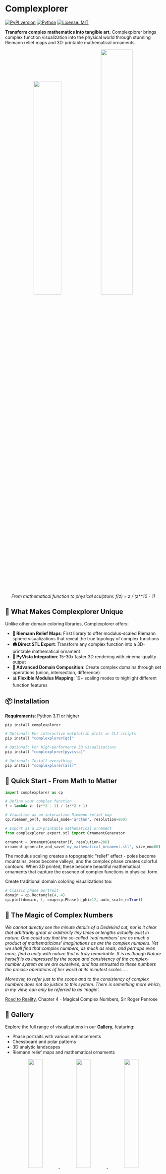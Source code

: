 # Complexplorer

[![PyPI version](https://badge.fury.io/py/complexplorer.svg)](https://badge.fury.io/py/complexplorer)
[![Python](https://img.shields.io/pypi/pyversions/complexplorer.svg)](https://pypi.org/project/complexplorer/)
[![License: MIT](https://img.shields.io/badge/License-MIT-yellow.svg)](https://opensource.org/licenses/MIT)

**Transform complex mathematics into tangible art.** Complexplorer brings complex function visualization into the physical world through stunning Riemann relief maps and 3D-printable mathematical ornaments.

<p align="center">
  <img src="examples/gallery/riemann_relief_map.png" width="42%">
  <img src="examples/gallery/3d_printed_ornament.png" width="45%">
  <br>
  <em>From mathematical function to physical sculpture: f(z) = z / (z**10 - 1)</em>
</p>

## 🌟 What Makes Complexplorer Unique

Unlike other domain coloring libraries, Complexplorer offers:

- **🎨 Riemann Relief Maps**: First library to offer modulus-scaled Riemann sphere visualizations that reveal the true topology of complex functions
- **🖨️ Direct STL Export**: Transform any complex function into a 3D-printable mathematical ornament
- **🚀 PyVista Integration**: 15-30x faster 3D rendering with cinema-quality output
- **🔧 Advanced Domain Composition**: Create complex domains through set operations (union, intersection, difference)
- **📊 Flexible Modulus Mapping**: 10+ scaling modes to highlight different function features

## 📦 Installation

**Requirements**: Python 3.11 or higher

```bash
pip install complexplorer

# Optional: For interactive matplotlib plots in CLI scripts
pip install "complexplorer[qt]"

# Optional: For high-performance 3D visualizations
pip install "complexplorer[pyvista]"

# Optional: Install everything
pip install "complexplorer[all]"
```

## 🚀 Quick Start - From Math to Matter

```python
import complexplorer as cp

# Define your complex function
f = lambda z: (z**2 - 1) / (z**2 + 1)

# Visualize as an interactive Riemann relief map
cp.riemann_pv(f, modulus_mode='arctan', resolution=800)

# Export as a 3D-printable mathematical ornament
from complexplorer.export.stl import OrnamentGenerator

ornament = OrnamentGenerator(f, resolution=200)
ornament.generate_and_save('my_mathematical_ornament.stl', size_mm=80)
```

The modulus scaling creates a topographic "relief" effect - poles become mountains, zeros become valleys, and the complex phase creates colorful contours. When 3D printed, these become beautiful mathematical ornaments that capture the essence of complex functions in physical form.

Create traditional domain coloring visualizations too:

```python
# Classic phase portrait
domain = cp.Rectangle(4, 4)
cp.plot(domain, f, cmap=cp.Phase(n_phi=12, auto_scale_r=True))
```

## 💫 The Magic of Complex Numbers

*We cannot directly see the minute details of a Dedekind cut, nor is it clear that arbitrarily great or
arbitrarily tiny times or lengths actually exist in nature. One could say that 
the so-called 'real numbers' are as much a product of mathematicians' 
imaginations as are the complex numbers. Yet we shall find that complex 
numbers, as much as reals, and perhaps even more, find a unity with 
nature that is truly remarkable. It is as though Nature herself is as 
impressed by the scope and consistency of the complex-number system 
as we are ourselves, and has entrusted to these numbers the precise 
operations of her world at its minutest scales.* ...

*Moreover, to refer just to the scope and to the consistency of complex 
numbers does not do justice to this system. There is something more 
which, in my view, can only be referred to as 'magic'.*

[Road to Reality](https://www.ams.org/notices/200606/rev-blank.pdf), Chapter 4 - Magical Complex Numbers, Sir Roger Penrose

## 🎨 Gallery

Explore the full range of visualizations in our [**Gallery**](docs/gallery/README.md), featuring:
- Phase portraits with various enhancements
- Chessboard and polar patterns  
- 3D analytic landscapes
- Riemann relief maps and mathematical ornaments

<p align="center">
  <a href="docs/gallery/README.md">
    <img src="examples/gallery/Polar_chessboard_log_modulus_spacing_2d.png" width="30%">
    <img src="examples/gallery/Phase_portrait_phase_enhanced_3d.png" width="30%">
    <img src="examples/gallery/riemann_chart_2d.png" width="30%">
  </a>
</p>

## 📚 Documentation

- **[Gallery](docs/gallery/README.md)** - Visual showcase with code examples
- **[Getting Started](examples/getting_started.ipynb)** - Beginner-friendly introduction
- **[Advanced Features](examples/advanced_features.ipynb)** - 3D visualization and more
- **[STL Export Demo](examples/stl_export_demo.ipynb)** - Create 3D printable models
- **[API Cookbook](examples/api_cookbook.ipynb)** - Ready-to-use code recipes
- **[Interactive Demo](examples/interactive_showcase.py)** - Run `python examples/interactive_showcase.py`
- **API Reference** - Use `help()` on any function or class

## 🛠️ Advanced Example

```python
# Create an enhanced phase portrait with auto-scaling for square cells
domain = cp.Annulus(0.5, 2, center=1j)  # Annular domain
cmap = cp.Phase(n_phi=6, auto_scale_r=True, v_base=0.4)  # Auto-scaled enhanced phase

# 2D visualization with domain and codomain side-by-side
cp.pair_plot(domain, f, cmap=cmap, figsize=(10, 5))

# 3D analytic landscape
cp.plot_landscape(domain, f, cmap=cmap, z_scale=0.3)

# 3D landscape with modulus scaling for better visualization
cp.plot_landscape(domain, f, cmap=cmap, modulus_mode='arctan')

# Riemann sphere projection
cp.riemann(f, resolution=800, cmap=cmap)
```

### 🚀 High-Performance Riemann Relief Maps with PyVista

Experience your complex functions in stunning detail with PyVista-powered visualizations that are 15-30x faster than traditional approaches:

```python
# Create an interactive Riemann relief map
cp.riemann_pv(f, modulus_mode='arctan', resolution=800, notebook=False)

# High-performance 3D landscape
cp.plot_landscape_pv(domain, f, cmap=cmap, notebook=False)

# Side-by-side domain and codomain relief maps
cp.pair_plot_landscape_pv(domain, f, cmap=cmap, window_size=(1600, 800))
```

**⚠️ Pro Tip:** For cinema-quality Riemann relief maps, use PyVista via command-line scripts rather than Jupyter notebooks. The CLI experience offers superior antialiasing and interactivity. Try `python examples/interactive_showcase.py` for the ultimate visualization experience!

### 📊 Modulus Scaling: The Secret to Beautiful Relief Maps

Control how the magnitude (modulus) of complex values creates the topography of your mathematical landscapes:

```python
# Different scaling modes for various visualization needs
cp.plot_landscape(domain, f, modulus_mode='constant')     # Phase only (flat)
cp.plot_landscape(domain, f, modulus_mode='arctan')       # Smooth bounded scaling
cp.plot_landscape(domain, f, modulus_mode='logarithmic')  # Emphasize poles/zeros
cp.plot_landscape(domain, f, modulus_mode='adaptive')     # Auto-adjust to data

# Custom scaling function for specific needs
def custom_scale(moduli):
    return np.tanh(moduli / 2)  # Custom transformation

cp.plot_landscape(domain, f, modulus_mode='custom', 
                 modulus_params={'scaling_func': custom_scale})
```

Available modes: `none`, `constant`, `linear`, `arctan`, `logarithmic`, `linear_clamp`, `power`, `sigmoid`, `adaptive`, `hybrid`, `custom`. See `examples/modulus_scaling_showcase.py` for comprehensive examples.

### 🎯 Domain Restrictions

Control numerical stability and focus visualizations on regions of interest by restricting to specific domains:

```python
# Avoid infinity at large distances
domain = cp.Disk(radius=5, center=0)
cp.riemann_pv(f, domain=domain, modulus_mode='arctan')

# Exclude origin for functions with poles
domain = cp.Annulus(inner_radius=0.1, outer_radius=10, center=0)
ornament = cp.OrnamentGenerator(func=lambda z: 1/z, domain=domain)
```

Domain restrictions work with all visualization functions and are especially useful for:
- Functions with essential singularities
- Focusing on specific regions of the complex plane
- Improving numerical stability in STL generation
- Creating cleaner 3D prints by excluding problematic areas

### 🖨️ 3D Printing: Mathematical Ornaments

Transform your Riemann relief maps into physical mathematical ornaments! Complexplorer is the first library to offer direct STL export of complex function visualizations:

```python
from complexplorer.export.stl import OrnamentGenerator

# Create a mathematical ornament from any complex function
ornament = OrnamentGenerator(
    func=lambda z: (z - 1) / (z**2 + z + 1),
    resolution=150,
    scaling='arctan',  # Creates beautiful topographic relief
    cmap=cp.Phase(n_phi=12, auto_scale_r=True)
)

# Generate print-ready STL file
ornament.generate_and_save('mathematical_ornament.stl', size_mm=80)
```

Features for perfect mathematical ornaments:
- **Automatic mesh healing** for watertight, printable models
- **Multiple scaling methods** to emphasize different mathematical features
- **Domain restrictions** to handle singularities gracefully
- **Optimized for FDM printing** - no supports needed
- **Compatible with all colormaps** for reference when painting

Your mathematical functions become conversation pieces - imagine gifting a physical representation of the Riemann zeta function or decorating with the beauty of elliptic functions!

See `examples/stl_export_demo.ipynb` for a complete guide to creating mathematical ornaments.

## 🤝 Contributing

Contributions are welcome! Please feel free to:
- Report bugs or suggest features via [Issues](https://github.com/kuvychko/complexplorer/issues)
- Submit pull requests with improvements
- Share your visualizations and examples
- Improve documentation

## 📖 Citation

If you use Complexplorer in your research, please cite:

```bibtex
@software{complexplorer,
  author = {Igor Kuvychko},
  title = {Complexplorer: A Python library for visualization of complex functions},
  url = {https://github.com/kuvychko/complexplorer},
  year = {2024}
}
```

## 🙏 Acknowledgments

This library was inspired by Elias Wegert's beautiful book ["Visual Complex Functions"](https://link.springer.com/book/10.1007/978-3-0348-0180-5) and benefited greatly from his feedback and suggestions.

## 📝 License

MIT License - see [LICENSE](LICENSE) file for details.